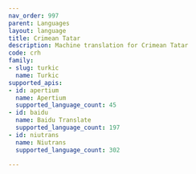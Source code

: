 ```yaml
---
nav_order: 997
parent: Languages
layout: language
title: Crimean Tatar
description: Machine translation for Crimean Tatar
code: crh
family:
- slug: turkic
  name: Turkic
supported_apis:
- id: apertium
  name: Apertium
  supported_language_count: 45
- id: baidu
  name: Baidu Translate
  supported_language_count: 197
- id: niutrans
  name: Niutrans
  supported_language_count: 302

---
```



